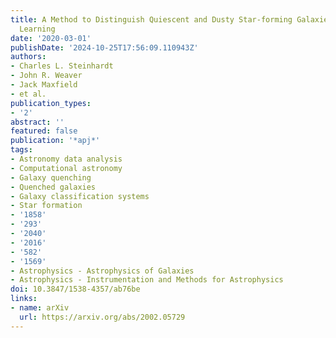 ```yaml
---
title: A Method to Distinguish Quiescent and Dusty Star-forming Galaxies with Machine
  Learning
date: '2020-03-01'
publishDate: '2024-10-25T17:56:09.110943Z'
authors:
- Charles L. Steinhardt
- John R. Weaver
- Jack Maxfield
- et al.
publication_types:
- '2'
abstract: ''
featured: false
publication: '*apj*'
tags:
- Astronomy data analysis
- Computational astronomy
- Galaxy quenching
- Quenched galaxies
- Galaxy classification systems
- Star formation
- '1858'
- '293'
- '2040'
- '2016'
- '582'
- '1569'
- Astrophysics - Astrophysics of Galaxies
- Astrophysics - Instrumentation and Methods for Astrophysics
doi: 10.3847/1538-4357/ab76be
links:
- name: arXiv
  url: https://arxiv.org/abs/2002.05729
---
```


